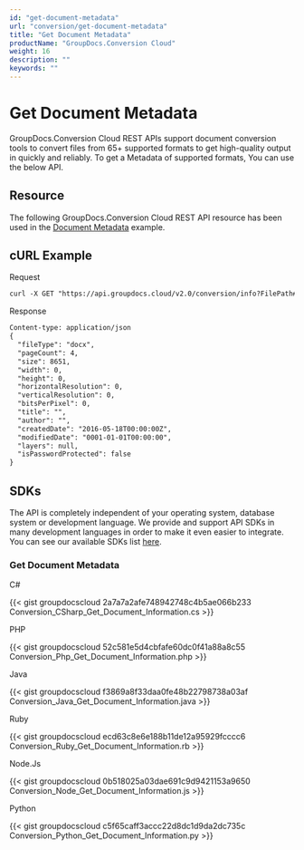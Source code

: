 ```yaml
---
id: "get-document-metadata"
url: "conversion/get-document-metadata"
title: "Get Document Metadata"
productName: "GroupDocs.Conversion Cloud"
weight: 16
description: ""
keywords: ""
---
```







# Get Document Metadata #

GroupDocs.Conversion Cloud REST APIs support document conversion tools to convert files from 65+ supported formats to get high-quality output in quickly and reliably. To get a Metadata of supported formats, You can use the below API.

## Resource ##

The following GroupDocs.Conversion Cloud REST API resource has been used in the [Document Metadata](https://apireference.groupdocs.cloud/conversion/#/Conversion/GetSupportedConversionTypes) example.

## cURL Example ##





 Request

```html 
curl -X GET "https://api.groupdocs.cloud/v2.0/conversion/info?FilePath#words/four-pages.docx" -H "accept: application/json" -H "authorization: Bearer [Access Token]"

 ```




 Response

```html 
Content-type: application/json
{
  "fileType": "docx",
  "pageCount": 4,
  "size": 8651,
  "width": 0,
  "height": 0,
  "horizontalResolution": 0,
  "verticalResolution": 0,
  "bitsPerPixel": 0,
  "title": "",
  "author": "",
  "createdDate": "2016-05-18T00:00:00Z",
  "modifiedDate": "0001-01-01T00:00:00",
  "layers": null,
  "isPasswordProtected": false
}


 ```






## SDKs ##

The API is completely independent of your operating system, database system or development language. We provide and support API SDKs in many development languages in order to make it even easier to integrate. You can see our available SDKs list [here](https://github.com/groupdocs-viewer-cloud).

### Get Document Metadata ###





 C#




{{< gist groupdocscloud 2a7a7a2afe748942748c4b5ae066b233 Conversion_CSharp_Get_Document_Information.cs >}}







 PHP




{{< gist groupdocscloud 52c581e5d4cbfafe60dc0f41a88a8c55 Conversion_Php_Get_Document_Information.php >}}







 Java




{{< gist groupdocscloud f3869a8f33daa0fe48b22798738a03af Conversion_Java_Get_Document_Information.java >}}







 Ruby




{{< gist groupdocscloud ecd63c8e6e188b11de12a95929fcccc6 Conversion_Ruby_Get_Document_Information.rb >}}







 Node.Js




{{< gist groupdocscloud 0b518025a03dae691c9d9421153a9650 Conversion_Node_Get_Document_Information.js >}}







 Python




{{< gist groupdocscloud c5f65caff3accc22d8dc1d9da2dc735c Conversion_Python_Get_Document_Information.py >}}








